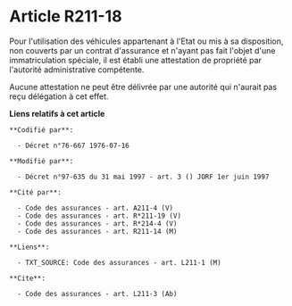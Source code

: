 # Article R211-18

Pour l'utilisation des véhicules appartenant à l'Etat ou mis à sa disposition, non couverts par un contrat d'assurance et
n'ayant pas fait l'objet d'une immatriculation spéciale, il est établi une attestation de propriété par l'autorité
administrative compétente.

Aucune attestation ne peut être délivrée par une autorité qui n'aurait pas reçu délégation à cet effet.

**Liens relatifs à cet article**

	**Codifié par**:

	  - Décret n°76-667 1976-07-16

	**Modifié par**:

	  - Décret n°97-635 du 31 mai 1997 - art. 3 () JORF 1er juin 1997

	**Cité par**:

	  - Code des assurances - art. A211-4 (V)
	  - Code des assurances - art. R*211-19 (V)
	  - Code des assurances - art. R*214-4 (V)
	  - Code des assurances - art. R211-14 (M)

	**Liens**:

	  - TXT_SOURCE: Code des assurances - art. L211-1 (M)

	**Cite**:

	  - Code des assurances - art. L211-3 (Ab)
